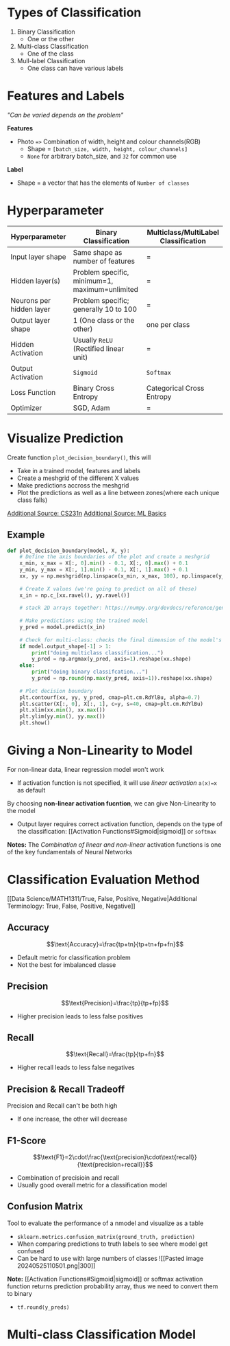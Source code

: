 # Types of Classification
1. Binary Classification
	- One or the other
2. Multi-class Classification
	- One of the class
3. Mull-label Classification
	- One class can have various labels

# Features and Labels
*"Can be varied depends on the problem"*

**Features**
- Photo `=>` Combination of width, height and colour channels(RGB)
	- Shape = `[batch_size, width, height, colour_channels]`
	- `None` for arbitrary batch_size, and `32` for common use

**Label**
- Shape = a vector that has the elements of `Number of classes`

# Hyperparameter
| Hyperparameter           | Binary Classification                          | Multiclass/MultiLabel Classification |
| ------------------------ | ---------------------------------------------- | ------------------------------------ |
| Input layer shape        | Same shape as number of features               | =                                    |
| Hidden layer(s)          | Problem specific, minimum=1, maximum=unlimited | =                                    |
| Neurons per hidden layer | Problem specific; generally 10 to 100          | =                                    |
| Output layer shape       | 1 (One class or the other)                     | one  per class                       |
| Hidden Activation        | Usually `ReLU` (Rectified linear unit)         | =                                    |
| Output Activation        | `Sigmoid`                                      | `Softmax`                            |
| Loss Function            | Binary Cross Entropy                           | Categorical Cross Entropy            |
| Optimizer                | SGD, Adam                                      | =                                    |

# Visualize Prediction
Create function `plot_decision_boundary()`, this will
- Take in a trained model, features and labels
- Create a meshgrid of the different X values
- Make predictions accross the meshgrid
- Plot the predictions as well as a line between zones(where each unique class falls)

[Additional Source: CS231n](https://cs231n.github.io/neural-networks-case-study/)
[Additional Source: ML Basics](https://github.com/GokuMohandas/MadeWithML/blob/main/notebooks/08_Neural_Networks.ipynb)
## Example
```python
def plot_decision_boundary(model, X, y): 
	# Define the axis boundaries of the plot and create a meshgrid 
	x_min, x_max = X[:, 0].min() - 0.1, X[:, 0].max() + 0.1 
	y_min, y_max = X[:, 1].min() - 0.1, X[:, 1].max() + 0.1 
	xx, yy = np.meshgrid(np.linspace(x_min, x_max, 100), np.linspace(y_min, y_max, 100)) 
	
	# Create X values (we're going to predict on all of these) 
	x_in = np.c_[xx.ravel(), yy.ravel()] 
	
	# stack 2D arrays together: https://numpy.org/devdocs/reference/generated/numpy.c_.html 
	
	# Make predictions using the trained model 
	y_pred = model.predict(x_in) 
	
	# Check for multi-class: checks the final dimension of the model's output shape, if this is > (greater than) 1, it's multi-class 
	if model.output_shape[-1] > 1:
		print("doing multiclass classification...") 
		y_pred = np.argmax(y_pred, axis=1).reshape(xx.shape) 
	else: 
		print("doing binary classifcation...") 
		y_pred = np.round(np.max(y_pred, axis=1)).reshape(xx.shape) 
		
	# Plot decision boundary 
	plt.contourf(xx, yy, y_pred, cmap=plt.cm.RdYlBu, alpha=0.7) 
	plt.scatter(X[:, 0], X[:, 1], c=y, s=40, cmap=plt.cm.RdYlBu) 
	plt.xlim(xx.min(), xx.max()) 
	plt.ylim(yy.min(), yy.max())
	plt.show()
```

# Giving a Non-Linearity to Model
For non-linear data, linear regression model won't work
- If activation function is not specified, it will use *linear activation* `a(x)=x` as default

By choosing **non-linear activation fucntion**, we can give Non-Linearity to the model
- Output layer requires correct activation function, depends on the type of the classification: [[Activation Functions#Sigmoid|sigmoid]] or `softmax`

**Notes:** The *Combination of linear and non-linear* activation functions is one of the key fundamentals of Neural Networks

# Classification Evaluation Method
[[Data Science/MATH1311/True, False, Positive, Negative|Additional Terminology: True, False, Positive, Negative]]
## Accuracy
$$\text{Accuracy}=\frac{tp+tn}{tp+tn+fp+fn}$$
- Default metric for classification problem
- Not the best for imbalanced classe

## Precision
$$\text{Precision}=\frac{tp}{tp+fp}$$
- Higher precision leads to less false positives

## Recall
$$\text{Recall}=\frac{tp}{tp+fn}$$
- Higher recall leads to less false negatives

## Precision & Recall Tradeoff
Precision and Recall can't be both high
- If one increase, the other will decrease

## F1-Score
$$\text{F1}=2\cdot\frac{\text{precision}\cdot\text{recall}}{\text{precision+recall}}$$
- Combination of precisioin and recall
- Usually good overall metric for a classification model

## Confusion Matrix
Tool to evaluate the performance of a nmodel and visualize as a table
- `sklearn.metrics.confusion_matrix(ground_truth, prediction)`
- When comparing predictions to truth labels to see where model get confused 
- Can be hard to use with large numbers of classes
![[Pasted image 20240525110501.png|300]]

**Note:** [[Activation Functions#Sigmoid|sigmoid]] or softmax activation function returns prediction probability array, thus we need to convert them to binary
- `tf.round(y_preds)`

# Multi-class Classification Model

